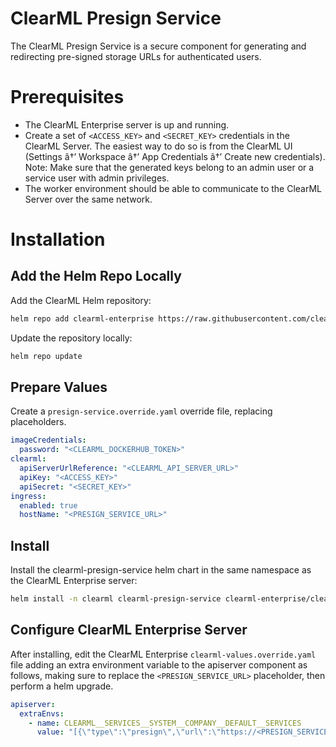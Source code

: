 # ClearML Presign Service

The ClearML Presign Service is a secure component for generating and redirecting pre-signed storage URLs for authenticated users.

# Prerequisites

- The ClearML Enterprise server is up and running.
- Create a set of `<ACCESS_KEY>` and `<SECRET_KEY>` credentials in the ClearML Server. The easiest way to do so is from the ClearML UI (Settings â†’ Workspace â†’ App Credentials â†’ Create new credentials).
Note: Make sure that the generated keys belong to an admin user or a service user with admin privileges.
- The worker environment should be able to communicate to the ClearML Server over the same network.

# Installation

## Add the Helm Repo Locally

Add the ClearML Helm repository:
``` bash
helm repo add clearml-enterprise https://raw.githubusercontent.com/clearml/clearml-enterprise-helm-charts/gh-pages --username <HELM_REPO_TOKEN> --password <HELM_REPO_TOKEN>
```

Update the repository locally:
``` bash
helm repo update
```

## Prepare Values

Create a `presign-service.override.yaml` override file, replacing placeholders.

``` yaml
imageCredentials:
  password: "<CLEARML_DOCKERHUB_TOKEN>"
clearml:
  apiServerUrlReference: "<CLEARML_API_SERVER_URL>"
  apiKey: "<ACCESS_KEY>"
  apiSecret: "<SECRET_KEY>"
ingress:
  enabled: true
  hostName: "<PRESIGN_SERVICE_URL>"
```

## Install

Install the clearml-presign-service helm chart in the same namespace as the ClearML Enterprise server:

``` bash
helm install -n clearml clearml-presign-service clearml-enterprise/clearml-presign-service -f presign-service.override.yaml
```

## Configure ClearML Enterprise Server

After installing, edit the ClearML Enterprise `clearml-values.override.yaml` file adding an extra environment variable to the apiserver component as follows, making sure to replace the `<PRESIGN_SERVICE_URL>` placeholder, then perform a helm upgrade.

``` yaml
apiserver:
  extraEnvs:
    - name: CLEARML__SERVICES__SYSTEM__COMPANY__DEFAULT__SERVICES
      value: "[{\"type\":\"presign\",\"url\":\"https://<PRESIGN_SERVICE_URL>\",\"use_fallback\":\"false\",\"match_sets\":[{\"rules\":[{\"field\":\"\",\"obj_type\":\"\",\"regex\":\"^s3://\"}]}]}]"
```